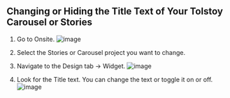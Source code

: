 ## Changing or Hiding the Title Text of Your Tolstoy Carousel or Stories

1. Go to Onsite.
![image](https://github.com/user-attachments/assets/48afbf70-cf98-4cd5-967e-ccfd19e11978)

2. Select the Stories or Carousel project you want to change.

3. Navigate to the Design tab -> Widget.
![image](https://github.com/user-attachments/assets/e70318fd-9353-4048-ba3a-11313ee71ce7)

4. Look for the Title text. You can change the text or toggle it on or off.
![image](https://github.com/user-attachments/assets/2a759301-9950-4ec7-8ae2-b6f2668af574)